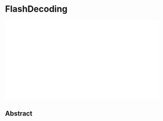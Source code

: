 # FlashDecoding

<p align="center">
<img src="../../blank.jpg" width="600" title="blank">
</p>

## Abstract


